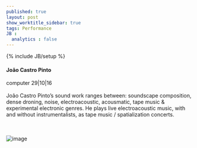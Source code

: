 ```yaml
---
published: true
layout: post
show_worktitle_sidebar: true
tags: Performance
JB :
  analytics : false
---
```


{% include JB/setup %}




<p>
<h4>João Castro Pinto</h4>
computer 29|10|16
<br /><br />
João Castro Pinto’s sound work ranges between: soundscape composition, dense droning, noise, electroacoustic, acousmatic, tape music & experimental electronic genres. He plays live electroacoustic music, with and without instrumentalists, as tape music / spatialization concerts.

<br /><br />
<img src="{{ site.url }}/images/joao_pinto.jpg" alt="image">


</p>



